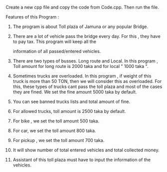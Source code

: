 Create a new cpp file and copy the code from Code.cpp.
Then run the file.


Features of this Program :

1. The program is about Toll plaza of Jamuna or any popular Bridge.

2. There are a lot of vehicle pass the bridge every day. For this , they have to pay tax. This program will keep all the

   information of all passed/entered vehicles.

3. There are two types of busses. Long route and Local. In this program , Toll amount for long route is 2000 taka and for 
   local " 1000 taka ".

4. Sometimes trucks are overloaded. In this program , if weight of this truck is more than 50 TON, then we will consider 
   this as overloaded.
   For this, these types of trucks cant pass the toll plaza and most of the cases they are fined.
    We set the fine amount 5000 taka by default.

5. You can see banned trucks lists and total amount of fine.

6. For allowed trucks, toll amount is 2500 taka by default.

7. For bike , we set the toll amount 500 taka.

8. For car, we set the toll amount  800 taka.

9. For pickup , we set the toll amount 700 taka.

10. It will show number of total entered vehicles and total collected money.

11. Assistant of this toll plaza must have to input the information of the vehicles.
